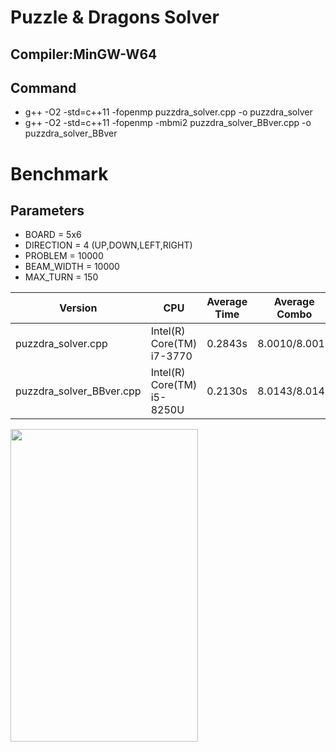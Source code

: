 # Puzzle & Dragons Solver

## Compiler:MinGW-W64

## Command 

- g++ -O2 -std=c++11 -fopenmp puzzdra_solver.cpp -o puzzdra_solver  
- g++ -O2 -std=c++11 -fopenmp -mbmi2 puzzdra_solver_BBver.cpp -o puzzdra_solver_BBver

# Benchmark

## Parameters

- BOARD = 5x6
- DIRECTION = 4 (UP,DOWN,LEFT,RIGHT)
- PROBLEM = 10000
- BEAM_WIDTH = 10000
- MAX_TURN = 150


| Version | CPU | Average Time | Average Combo |
| --- | --- | --- | --- |
| puzzdra_solver.cpp | Intel(R) Core(TM) i7-3770 | 0.2843s | 8.0010/8.0010 |
| puzzdra_solver_BBver.cpp | Intel(R) Core(TM) i5-8250U| 0.2130s | 8.0143/8.0143 |

<img src="https://user-images.githubusercontent.com/47982907/101321654-0b96e900-38a9-11eb-9c70-a8d9fa3d491d.jpg" width="300px" height="500px">
